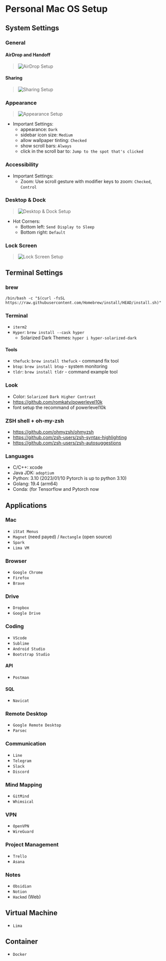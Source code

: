 # Personal Mac OS Setup

## System Settings

### General

#### AirDrop and Handoff
> ![AirDrop Setup](../images/mac-os/airdrop.png)

#### Sharing
> ![Sharing Setup](../images/mac-os/sharing.png)

### Appearance
> ![Appearance Setup](../images/mac-os/appearance.png)
* Important Settings:
  * appearance: `Dark`
  * sidebar icon size: `Medium`
  * allow wallpaper tinting: `Checked`
  * show scroll bars: `Always`
  * click in the scroll bar to: `Jump to the spot that's clicked`

### Accessibility
* Important Settings:
  * Zoom: Use scroll gesture with modifier keys to zoom: `Checked`, `Control`

### Desktop & Dock
> ![Desktop & Dock Setup](../images/mac-os/desktop-dock.png)
* Hot Corners:
  * Bottom left: `Send Display to Sleep`
  * Bottom right: `Default`

### Lock Screen
> ![Lock Screen Setup](../images/mac-os/lock-screen.png)

## Terminal Settings

### brew
`/bin/bash -c "$(curl -fsSL https://raw.githubusercontent.com/Homebrew/install/HEAD/install.sh)"`

### Terminal
* `iterm2`
* `Hyper`: `brew install --cask hyper`
  * Solarized Dark Themes: `hyper i hyper-solarized-dark`

#### Tools

* `thefuck`: `brew install thefuck` - command fix tool
* `btop`: `brew install btop` - system monitoring
* `tldr`: `brew install tldr` - command example tool

### Look
* Color: `Solarized Dark Higher Contrast`
* https://github.com/romkatv/powerlevel10k
* font setup the recommand of powerlevel10k

### ZSH shell + oh-my-zsh
* https://github.com/ohmyzsh/ohmyzsh
* https://github.com/zsh-users/zsh-syntax-highlighting
* https://github.com/zsh-users/zsh-autosuggestions

### Languages
* C/C++: xcode
* Java JDK: `adoptium`
* Python: 3.10 (2023/01/10 Pytorch is up to python 3.10)
* Golang: 19.4 (arm64)
* Conda:  (for Tensorflow and Pytorch now

## Applications

### Mac
* `iStat Menus`
* `Magnet` (need payed) / `Rectangle` (open source)
* `Spark`
* `Lima VM`

### Browser
* `Google Chrome`
* `Firefox`
* `Brave`

### Drive
* `Dropbox`
* `Google Drive`

### Coding
* `VScode`
* `Sublime`
* `Android Studio`
* `Bootstrap Studio`

#### API
* `Postman`

#### SQL
* `Navicat`

### Remote Desktop
* `Google Remote Desktop`
* `Parsec`

### Communication
* `Line`
* `Telegram`
* `Slack`
* `Discord`

### Mind Mapping
* `GitMind`
* `Whimsical`

### VPN
* `OpenVPN`
* `WireGuard`

### Project Management
* `Trello`
* `Asana`

### Notes
* `Obsidian`
* `Notion`
* `Hackmd` (Web)

## Virtual Machine
* `Lima`

## Container
* `Docker`

